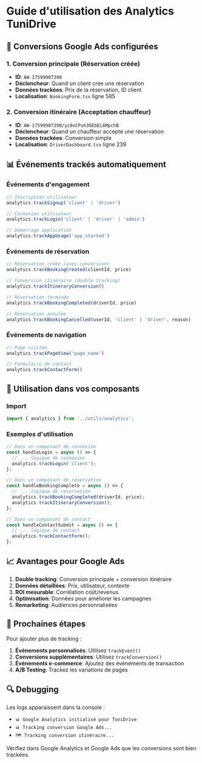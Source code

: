 # Guide d'utilisation des Analytics TuniDrive

## 🎯 Conversions Google Ads configurées

### 1. Conversion principale (Réservation créée)
- **ID**: `AW-17599907390`
- **Déclencheur**: Quand un client crée une réservation
- **Données trackées**: Prix de la réservation, ID client
- **Localisation**: `BookingForm.tsx` ligne 585

### 2. Conversion itinéraire (Acceptation chauffeur)
- **ID**: `AW-17599907390/yz0xCPuh36EbEL6MpchB`
- **Déclencheur**: Quand un chauffeur accepte une réservation
- **Données trackées**: Conversion simple
- **Localisation**: `DriverDashboard.tsx` ligne 239

## 📊 Événements trackés automatiquement

### Événements d'engagement
```typescript
// Inscription utilisateur
analytics.trackSignup('client' | 'driver')

// Connexion utilisateur
analytics.trackLogin('client' | 'driver' | 'admin')

// Démarrage application
analytics.trackAppUsage('app_started')
```

### Événements de réservation
```typescript
// Réservation créée (avec conversion)
analytics.trackBookingCreated(clientId, price)

// Conversion itinéraire (double tracking)
analytics.trackItineraryConversion()

// Réservation terminée
analytics.trackBookingCompleted(driverId, price)

// Réservation annulée
analytics.trackBookingCancelled(userId, 'client' | 'driver', reason)
```

### Événements de navigation
```typescript
// Page visitée
analytics.trackPageView('page_name')

// Formulaire de contact
analytics.trackContactForm()
```

## 🔧 Utilisation dans vos composants

### Import
```typescript
import { analytics } from '../utils/analytics';
```

### Exemples d'utilisation
```typescript
// Dans un composant de connexion
const handleLogin = async () => {
  // ... logique de connexion
  analytics.trackLogin('client');
};

// Dans un composant de réservation
const handleBookingComplete = async () => {
  // ... logique de réservation
  analytics.trackBookingCompleted(driverId, price);
  analytics.trackItineraryConversion();
};

// Dans un composant de contact
const handleContactSubmit = async () => {
  // ... logique de contact
  analytics.trackContactForm();
};
```

## 📈 Avantages pour Google Ads

1. **Double tracking**: Conversion principale + conversion itinéraire
2. **Données détaillées**: Prix, utilisateur, contexte
3. **ROI mesurable**: Corrélation coût/revenus
4. **Optimisation**: Données pour améliorer les campagnes
5. **Remarketing**: Audiences personnalisées

## 🚀 Prochaines étapes

Pour ajouter plus de tracking :

1. **Événements personnalisés**: Utilisez `trackEvent()`
2. **Conversions supplémentaires**: Utilisez `trackConversion()`
3. **Événements e-commerce**: Ajoutez des événements de transaction
4. **A/B Testing**: Trackez les variations de pages

## 🔍 Debugging

Les logs apparaissent dans la console :
- `📊 Google Analytics initialisé pour TuniDrive`
- `📊 Tracking conversion Google Ads...`
- `🗺️ Tracking conversion itinéraire...`

Vérifiez dans Google Analytics et Google Ads que les conversions sont bien trackées.
